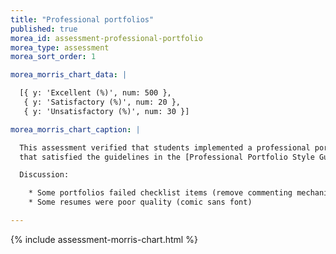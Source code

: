 ```yaml
---
title: "Professional portfolios"
published: true
morea_id: assessment-professional-portfolio
morea_type: assessment
morea_sort_order: 1

morea_morris_chart_data: |

  [{ y: 'Excellent (%)', num: 500 },
   { y: 'Satisfactory (%)', num: 20 },
   { y: 'Unsatisfactory (%)', num: 30 }]

morea_morris_chart_caption: |

  This assessment verified that students implemented a professional portfolio 
  that satisfied the guidelines in the [Professional Portfolio Style Guide](/morea/020.professional-persona/reading-4.html).

  Discussion:

    * Some portfolios failed checklist items (remove commenting mechanism, poor home page picture, navbar does not link directly to PDF resume, home page not informative)
    * Some resumes were poor quality (comic sans font)

---
```


{%  include assessment-morris-chart.html  %}


